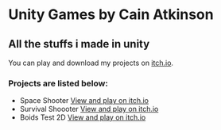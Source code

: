 # Unity Games by Cain Atkinson
## All the stuffs i made in unity
You can play and download my projects on [itch.io](https://yellowsink.itch.io).
### Projects are listed below:
- Space Shooter [View and play on itch.io](https://yellowsink.itch.io/space-shooter)
- Survival Shoooter [View and play on itch.io](https://yellowsink.itch.io/survival-shooter)
- Boids Test 2D [View and play on itch.io](https://yellowsink.itch.io/boids-test-2d)
